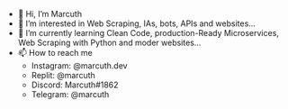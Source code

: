 - 👋 Hi, I’m Marcuth
- 👀 I’m interested in Web Scraping, IAs, bots, APIs and websites...
- 🌱 I’m currently learning Clean Code, production-Ready Microservices, Web Scraping with Python and moder websites...
- 📫 How to reach me 
  - Instagram: @marcuth.dev
  - Replit: @marcuth
  - Discord: Marcuth#1862
  - Telegram: @marcuth

<!---
1Marcuth/1Marcuth is a ✨ special ✨ repository because its `README.md` (this file) appears on your GitHub profile.
You can click the Preview link to take a look at your changes.
--->
